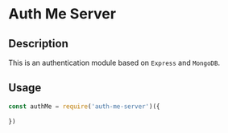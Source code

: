 # Auth Me Server

## Description

This is an authentication module based on `Express` and `MongoDB`.

## Usage

```javascript
const authMe = require('auth-me-server')({
    
})
```